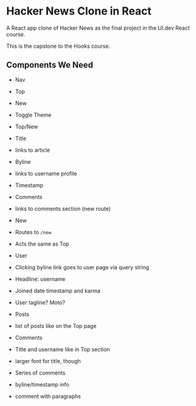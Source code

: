 # Hacker News Clone in React
A React app clone of Hacker News as the final project in the UI.dev React course.

This is the capstone to the Hooks course.

## Components We Need
* Nav
 * Top
 * New
 * Toggle Theme

* Top/New
 * Title
  * links to article
 * Byline
  * links to username profile
 * Timestamp
 * Comments
  * links to comments section (new route)

* New
 * Routes to `/new`
 * Acts the same as Top

* User
 * Clicking byline link goes to user page via query string
 * Headline: username
 * Joined date timestamp and karma
 * User tagline? Moto?
 * Posts
  * list of posts like on the Top page

* Comments
 * Title and username like in Top section
  * larger font for title, though
 * Series of comments
  * byline/timestamp info
  * comment with paragraphs

